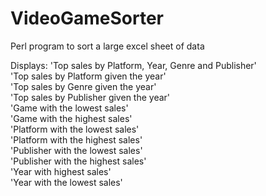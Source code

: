 # VideoGameSorter
Perl program to sort a large excel sheet of data

Displays:
'Top sales by Platform, Year, Genre and Publisher'<br/>
'Top sales by Platform given the year'<br/>
'Top sales by Genre given the year'<br/>
'Top sales by Publisher given the year'<br/>
'Game with the lowest sales'<br/>
'Game with the highest sales'<br/>
'Platform with the lowest sales'<br/>
'Platform with the highest sales'<br/>
'Publisher with the lowest sales'<br/>
'Publisher with the highest sales'<br/>
'Year with highest sales'<br/>
'Year with the lowest sales'
